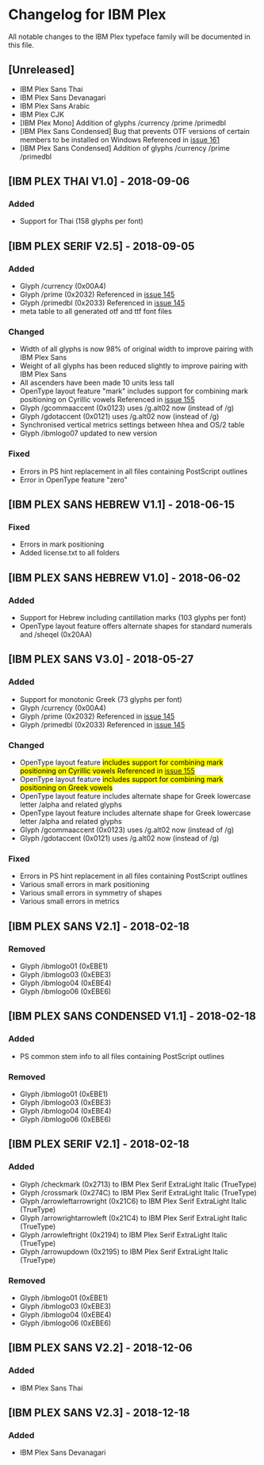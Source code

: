 # Changelog for IBM Plex
All notable changes to the IBM Plex typeface family will be documented in this file.

## [Unreleased]
- IBM Plex Sans Thai
- IBM Plex Sans Devanagari
- IBM Plex Sans Arabic
- IBM Plex CJK
- [IBM Plex Mono] Addition of glyphs /currency /prime /primedbl
- [IBM Plex Sans Condensed] Bug that prevents OTF versions of certain members to be installed on Windows
  Referenced in [issue 161](https://github.com/IBM/plex/issues/161)
- [IBM Plex Sans Condensed] Addition of glyphs /currency /prime /primedbl


## [IBM PLEX THAI V1.0] - 2018-09-06
### Added
- Support for Thai (158 glyphs per font)


## [IBM PLEX SERIF V2.5] - 2018-09-05
### Added
- Glyph /currency (0x00A4)
- Glyph /prime (0x2032)
  Referenced in [issue 145](https://github.com/IBM/plex/issues/145)
- Glyph /primedbl (0x2033)
  Referenced in [issue 145](https://github.com/IBM/plex/issues/145)
- meta table to all generated otf and ttf font files

### Changed
- Width of all glyphs is now 98% of original width to improve pairing with IBM Plex Sans
- Weight of all glyphs has been reduced slightly to improve pairing with IBM Plex Sans
- All ascenders have been made 10 units less tall
- OpenType layout feature "mark" includes support for combining mark positioning on Cyrillic vowels
  Referenced in [issue 155](https://github.com/IBM/plex/issues/155)
- Glyph /gcommaaccent (0x0123) uses /g.alt02 now (instead of /g)
- Glyph /gdotaccent (0x0121) uses /g.alt02 now (instead of /g)
- Synchronised vertical metrics settings between hhea and OS/2 table
- Glyph /ibmlogo07 updated to new version

### Fixed
- Errors in PS hint replacement in all files containing PostScript outlines
- Error in OpenType feature "zero"


## [IBM PLEX SANS HEBREW V1.1] - 2018-06-15
### Fixed
- Errors in mark positioning
- Added license.txt to all folders



## [IBM PLEX SANS HEBREW V1.0] - 2018-06-02
### Added
- Support for Hebrew including cantillation marks (103 glyphs per font)
- OpenType layout feature <locl> offers alternate shapes for standard numerals and /sheqel (0x20AA)



## [IBM PLEX SANS V3.0] - 2018-05-27
### Added
- Support for monotonic Greek (73 glyphs per font)
- Glyph /currency (0x00A4)
- Glyph /prime (0x2032)
  Referenced in [issue 145](https://github.com/IBM/plex/issues/145)
- Glyph /primedbl (0x2033)
  Referenced in [issue 145](https://github.com/IBM/plex/issues/145)

### Changed
- OpenType layout feature <mark> includes support for combining mark positioning on Cyrillic vowels
  Referenced in [issue 155](https://github.com/IBM/plex/issues/155)
- OpenType layout feature <mark> includes support for combining mark positioning on Greek vowels
- OpenType layout feature <ss01> includes alternate shape for Greek lowercase letter /alpha and related glyphs
- OpenType layout feature <salt> includes alternate shape for Greek lowercase letter /alpha and related glyphs
- Glyph /gcommaaccent (0x0123) uses /g.alt02 now (instead of /g)
- Glyph /gdotaccent (0x0121) uses /g.alt02 now (instead of /g)

### Fixed
- Errors in PS hint replacement in all files containing PostScript outlines
- Various small errors in mark positioning
- Various small errors in symmetry of shapes
- Various small errors in metrics



## [IBM PLEX SANS V2.1] - 2018-02-18
### Removed
- Glyph /ibmlogo01 (0xEBE1)
- Glyph /ibmlogo03 (0xEBE3)
- Glyph /ibmlogo04 (0xEBE4)
- Glyph /ibmlogo06 (0xEBE6)



## [IBM PLEX SANS CONDENSED V1.1] - 2018-02-18
### Added
- PS common stem info to all files containing PostScript outlines

### Removed
- Glyph /ibmlogo01 (0xEBE1)
- Glyph /ibmlogo03 (0xEBE3)
- Glyph /ibmlogo04 (0xEBE4)
- Glyph /ibmlogo06 (0xEBE6)



## [IBM PLEX SERIF V2.1] - 2018-02-18
### Added
- Glyph /checkmark (0x2713) to IBM Plex Serif ExtraLight Italic (TrueType)
- Glyph /crossmark (0x274C) to IBM Plex Serif ExtraLight Italic (TrueType)
- Glyph /arrowleftarrowright (0x21C6) to IBM Plex Serif ExtraLight Italic (TrueType)
- Glyph /arrowrightarrowleft (0x21C4) to IBM Plex Serif ExtraLight Italic (TrueType)
- Glyph /arrowleftright (0x2194) to IBM Plex Serif ExtraLight Italic (TrueType)
- Glyph /arrowupdown (0x2195) to IBM Plex Serif ExtraLight Italic (TrueType)

### Removed
- Glyph /ibmlogo01 (0xEBE1)
- Glyph /ibmlogo03 (0xEBE3)
- Glyph /ibmlogo04 (0xEBE4)
- Glyph /ibmlogo06 (0xEBE6)


## [IBM PLEX SANS V2.2] - 2018-12-06
### Added
- IBM Plex Sans Thai 

## [IBM PLEX SANS V2.3] - 2018-12-18
### Added 
- IBM Plex Sans Devanagari